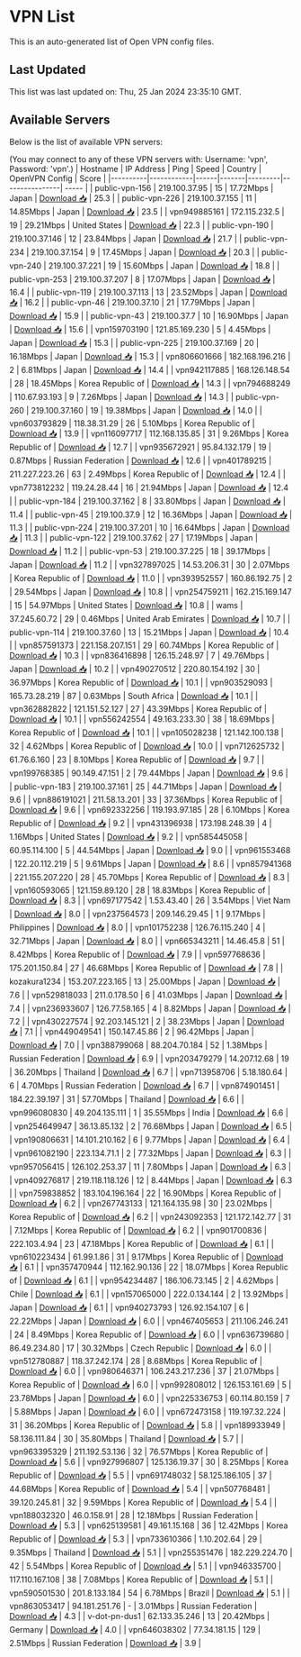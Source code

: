 # VPN List

This is an auto-generated list of Open VPN config files.

## Last Updated

This list was last updated on: Thu, 25 Jan 2024 23:35:10 GMT.

## Available Servers

Below is the list of available VPN servers:

(You may connect to any of these VPN servers with: Username: 'vpn', Password: 'vpn'.)
| Hostname | IP Address | Ping | Speed | Country | OpenVPN Config | Score |
|----------|------------|------|-------|---------|----------------| ----- |
| public-vpn-156 | 219.100.37.95 | 15 | 17.72Mbps | Japan | [Download 📥](./configs/server_0_JP.ovpn) | 25.3 |
| public-vpn-226 | 219.100.37.155 | 11 | 14.85Mbps | Japan | [Download 📥](./configs/server_1_JP.ovpn) | 23.5 |
| vpn949885161 | 172.115.232.5 | 19 | 29.21Mbps | United States | [Download 📥](./configs/server_2_US.ovpn) | 22.3 |
| public-vpn-190 | 219.100.37.146 | 12 | 23.84Mbps | Japan | [Download 📥](./configs/server_3_JP.ovpn) | 21.7 |
| public-vpn-234 | 219.100.37.154 | 9 | 17.45Mbps | Japan | [Download 📥](./configs/server_4_JP.ovpn) | 20.3 |
| public-vpn-240 | 219.100.37.221 | 19 | 15.60Mbps | Japan | [Download 📥](./configs/server_5_JP.ovpn) | 18.8 |
| public-vpn-253 | 219.100.37.207 | 8 | 17.07Mbps | Japan | [Download 📥](./configs/server_6_JP.ovpn) | 16.4 |
| public-vpn-119 | 219.100.37.113 | 13 | 23.52Mbps | Japan | [Download 📥](./configs/server_7_JP.ovpn) | 16.2 |
| public-vpn-46 | 219.100.37.10 | 21 | 17.79Mbps | Japan | [Download 📥](./configs/server_8_JP.ovpn) | 15.9 |
| public-vpn-43 | 219.100.37.7 | 10 | 16.90Mbps | Japan | [Download 📥](./configs/server_9_JP.ovpn) | 15.6 |
| vpn159703190 | 121.85.169.230 | 5 | 4.45Mbps | Japan | [Download 📥](./configs/server_10_JP.ovpn) | 15.3 |
| public-vpn-225 | 219.100.37.169 | 20 | 16.18Mbps | Japan | [Download 📥](./configs/server_11_JP.ovpn) | 15.3 |
| vpn806601666 | 182.168.196.216 | 2 | 6.81Mbps | Japan | [Download 📥](./configs/server_12_JP.ovpn) | 14.4 |
| vpn942117885 | 168.126.148.54 | 28 | 18.45Mbps | Korea Republic of | [Download 📥](./configs/server_13_KR.ovpn) | 14.3 |
| vpn794688249 | 110.67.93.193 | 9 | 7.26Mbps | Japan | [Download 📥](./configs/server_14_JP.ovpn) | 14.3 |
| public-vpn-260 | 219.100.37.160 | 19 | 19.38Mbps | Japan | [Download 📥](./configs/server_15_JP.ovpn) | 14.0 |
| vpn603793829 | 118.38.31.29 | 26 | 5.10Mbps | Korea Republic of | [Download 📥](./configs/server_16_KR.ovpn) | 13.9 |
| vpn116097717 | 112.168.135.85 | 31 | 9.26Mbps | Korea Republic of | [Download 📥](./configs/server_17_KR.ovpn) | 12.7 |
| vpn935672921 | 95.84.132.179 | 19 | 0.87Mbps | Russian Federation | [Download 📥](./configs/server_18_RU.ovpn) | 12.6 |
| vpn401789215 | 211.227.223.26 | 63 | 2.49Mbps | Korea Republic of | [Download 📥](./configs/server_19_KR.ovpn) | 12.4 |
| vpn773812232 | 119.24.28.44 | 16 | 21.94Mbps | Japan | [Download 📥](./configs/server_20_JP.ovpn) | 12.4 |
| public-vpn-184 | 219.100.37.162 | 8 | 33.80Mbps | Japan | [Download 📥](./configs/server_21_JP.ovpn) | 11.4 |
| public-vpn-45 | 219.100.37.9 | 12 | 16.36Mbps | Japan | [Download 📥](./configs/server_22_JP.ovpn) | 11.3 |
| public-vpn-224 | 219.100.37.201 | 10 | 16.64Mbps | Japan | [Download 📥](./configs/server_23_JP.ovpn) | 11.3 |
| public-vpn-122 | 219.100.37.62 | 27 | 17.19Mbps | Japan | [Download 📥](./configs/server_24_JP.ovpn) | 11.2 |
| public-vpn-53 | 219.100.37.225 | 18 | 39.17Mbps | Japan | [Download 📥](./configs/server_25_JP.ovpn) | 11.2 |
| vpn327897025 | 14.53.206.31 | 30 | 2.07Mbps | Korea Republic of | [Download 📥](./configs/server_26_KR.ovpn) | 11.0 |
| vpn393952557 | 160.86.192.75 | 2 | 29.54Mbps | Japan | [Download 📥](./configs/server_27_JP.ovpn) | 10.8 |
| vpn254759211 | 162.215.169.147 | 15 | 54.97Mbps | United States | [Download 📥](./configs/server_28_US.ovpn) | 10.8 |
| wams | 37.245.60.72 | 29 | 0.46Mbps | United Arab Emirates | [Download 📥](./configs/server_29_AE.ovpn) | 10.7 |
| public-vpn-114 | 219.100.37.60 | 13 | 15.21Mbps | Japan | [Download 📥](./configs/server_30_JP.ovpn) | 10.4 |
| vpn857591373 | 221.158.207.151 | 29 | 60.74Mbps | Korea Republic of | [Download 📥](./configs/server_31_KR.ovpn) | 10.3 |
| vpn836416898 | 126.15.248.97 | 7 | 49.76Mbps | Japan | [Download 📥](./configs/server_32_JP.ovpn) | 10.2 |
| vpn490270512 | 220.80.154.192 | 30 | 36.97Mbps | Korea Republic of | [Download 📥](./configs/server_33_KR.ovpn) | 10.1 |
| vpn903529093 | 165.73.28.219 | 87 | 0.63Mbps | South Africa | [Download 📥](./configs/server_34_ZA.ovpn) | 10.1 |
| vpn362882822 | 121.151.52.127 | 27 | 43.39Mbps | Korea Republic of | [Download 📥](./configs/server_35_KR.ovpn) | 10.1 |
| vpn556242554 | 49.163.233.30 | 38 | 18.69Mbps | Korea Republic of | [Download 📥](./configs/server_36_KR.ovpn) | 10.1 |
| vpn105028238 | 121.142.100.138 | 32 | 4.62Mbps | Korea Republic of | [Download 📥](./configs/server_37_KR.ovpn) | 10.0 |
| vpn712625732 | 61.76.6.160 | 23 | 8.10Mbps | Korea Republic of | [Download 📥](./configs/server_38_KR.ovpn) | 9.7 |
| vpn199768385 | 90.149.47.151 | 2 | 79.44Mbps | Japan | [Download 📥](./configs/server_39_JP.ovpn) | 9.6 |
| public-vpn-183 | 219.100.37.161 | 25 | 44.71Mbps | Japan | [Download 📥](./configs/server_40_JP.ovpn) | 9.6 |
| vpn886191021 | 211.58.13.201 | 33 | 37.36Mbps | Korea Republic of | [Download 📥](./configs/server_41_KR.ovpn) | 9.6 |
| vpn692332256 | 119.193.97.185 | 28 | 6.10Mbps | Korea Republic of | [Download 📥](./configs/server_42_KR.ovpn) | 9.2 |
| vpn431396938 | 173.198.248.39 | 4 | 1.16Mbps | United States | [Download 📥](./configs/server_43_US.ovpn) | 9.2 |
| vpn585445058 | 60.95.114.100 | 5 | 44.54Mbps | Japan | [Download 📥](./configs/server_44_JP.ovpn) | 9.0 |
| vpn961553468 | 122.20.112.219 | 5 | 9.61Mbps | Japan | [Download 📥](./configs/server_45_JP.ovpn) | 8.6 |
| vpn857941368 | 221.155.207.220 | 28 | 45.70Mbps | Korea Republic of | [Download 📥](./configs/server_46_KR.ovpn) | 8.3 |
| vpn160593065 | 121.159.89.120 | 28 | 18.83Mbps | Korea Republic of | [Download 📥](./configs/server_47_KR.ovpn) | 8.3 |
| vpn697177542 | 1.53.43.40 | 26 | 3.54Mbps | Viet Nam | [Download 📥](./configs/server_48_VN.ovpn) | 8.0 |
| vpn237564573 | 209.146.29.45 | 1 | 9.17Mbps | Philippines | [Download 📥](./configs/server_49_PH.ovpn) | 8.0 |
| vpn101752238 | 126.76.115.240 | 4 | 32.71Mbps | Japan | [Download 📥](./configs/server_50_JP.ovpn) | 8.0 |
| vpn665343211 | 14.46.45.8 | 51 | 8.42Mbps | Korea Republic of | [Download 📥](./configs/server_51_KR.ovpn) | 7.9 |
| vpn597768636 | 175.201.150.84 | 27 | 46.68Mbps | Korea Republic of | [Download 📥](./configs/server_52_KR.ovpn) | 7.8 |
| kozakura1234 | 153.207.223.165 | 13 | 25.00Mbps | Japan | [Download 📥](./configs/server_53_JP.ovpn) | 7.6 |
| vpn529818033 | 211.0.178.50 | 6 | 41.03Mbps | Japan | [Download 📥](./configs/server_54_JP.ovpn) | 7.4 |
| vpn236933607 | 126.77.58.165 | 4 | 8.82Mbps | Japan | [Download 📥](./configs/server_55_JP.ovpn) | 7.2 |
| vpn430227574 | 92.203.145.121 | 2 | 38.23Mbps | Japan | [Download 📥](./configs/server_56_JP.ovpn) | 7.1 |
| vpn449049541 | 150.147.45.86 | 2 | 96.42Mbps | Japan | [Download 📥](./configs/server_57_JP.ovpn) | 7.0 |
| vpn388799068 | 88.204.70.184 | 52 | 1.38Mbps | Russian Federation | [Download 📥](./configs/server_58_RU.ovpn) | 6.9 |
| vpn203479279 | 14.207.12.68 | 19 | 36.20Mbps | Thailand | [Download 📥](./configs/server_59_TH.ovpn) | 6.7 |
| vpn713958706 | 5.18.180.64 | 6 | 4.70Mbps | Russian Federation | [Download 📥](./configs/server_60_RU.ovpn) | 6.7 |
| vpn874901451 | 184.22.39.197 | 31 | 57.70Mbps | Thailand | [Download 📥](./configs/server_61_TH.ovpn) | 6.6 |
| vpn996080830 | 49.204.135.111 | 1 | 35.55Mbps | India | [Download 📥](./configs/server_62_IN.ovpn) | 6.6 |
| vpn254649947 | 36.13.85.132 | 2 | 76.68Mbps | Japan | [Download 📥](./configs/server_63_JP.ovpn) | 6.5 |
| vpn190806631 | 14.101.210.162 | 6 | 9.77Mbps | Japan | [Download 📥](./configs/server_64_JP.ovpn) | 6.4 |
| vpn961082190 | 223.134.71.1 | 2 | 77.32Mbps | Japan | [Download 📥](./configs/server_65_JP.ovpn) | 6.3 |
| vpn957056415 | 126.102.253.37 | 11 | 7.80Mbps | Japan | [Download 📥](./configs/server_66_JP.ovpn) | 6.3 |
| vpn409276817 | 219.118.118.126 | 12 | 8.44Mbps | Japan | [Download 📥](./configs/server_67_JP.ovpn) | 6.3 |
| vpn759838852 | 183.104.196.164 | 22 | 16.90Mbps | Korea Republic of | [Download 📥](./configs/server_68_KR.ovpn) | 6.2 |
| vpn267743133 | 121.164.135.98 | 30 | 23.02Mbps | Korea Republic of | [Download 📥](./configs/server_69_KR.ovpn) | 6.2 |
| vpn243092353 | 121.172.142.77 | 31 | 7.12Mbps | Korea Republic of | [Download 📥](./configs/server_70_KR.ovpn) | 6.2 |
| vpn901700836 | 222.103.4.94 | 23 | 47.18Mbps | Korea Republic of | [Download 📥](./configs/server_71_KR.ovpn) | 6.1 |
| vpn610223434 | 61.99.1.86 | 31 | 9.17Mbps | Korea Republic of | [Download 📥](./configs/server_72_KR.ovpn) | 6.1 |
| vpn357470944 | 112.162.90.136 | 22 | 18.07Mbps | Korea Republic of | [Download 📥](./configs/server_73_KR.ovpn) | 6.1 |
| vpn954234487 | 186.106.73.145 | 2 | 4.62Mbps | Chile | [Download 📥](./configs/server_74_CL.ovpn) | 6.1 |
| vpn157065000 | 222.0.134.144 | 2 | 13.92Mbps | Japan | [Download 📥](./configs/server_75_JP.ovpn) | 6.1 |
| vpn940273793 | 126.92.154.107 | 6 | 22.22Mbps | Japan | [Download 📥](./configs/server_76_JP.ovpn) | 6.0 |
| vpn467405653 | 211.106.246.241 | 24 | 8.49Mbps | Korea Republic of | [Download 📥](./configs/server_77_KR.ovpn) | 6.0 |
| vpn636739680 | 86.49.234.80 | 17 | 30.32Mbps | Czech Republic | [Download 📥](./configs/server_78_CZ.ovpn) | 6.0 |
| vpn512780887 | 118.37.242.174 | 28 | 8.68Mbps | Korea Republic of | [Download 📥](./configs/server_79_KR.ovpn) | 6.0 |
| vpn980646371 | 106.243.217.236 | 37 | 21.07Mbps | Korea Republic of | [Download 📥](./configs/server_80_KR.ovpn) | 6.0 |
| vpn992808012 | 126.153.161.69 | 5 | 23.78Mbps | Japan | [Download 📥](./configs/server_81_JP.ovpn) | 6.0 |
| vpn225336753 | 60.114.80.159 | 7 | 5.88Mbps | Japan | [Download 📥](./configs/server_82_JP.ovpn) | 6.0 |
| vpn672473158 | 119.197.32.224 | 31 | 36.20Mbps | Korea Republic of | [Download 📥](./configs/server_83_KR.ovpn) | 5.8 |
| vpn189933949 | 58.136.111.84 | 30 | 35.80Mbps | Thailand | [Download 📥](./configs/server_84_TH.ovpn) | 5.7 |
| vpn963395329 | 211.192.53.136 | 32 | 76.57Mbps | Korea Republic of | [Download 📥](./configs/server_85_KR.ovpn) | 5.6 |
| vpn927996807 | 125.136.19.37 | 30 | 8.25Mbps | Korea Republic of | [Download 📥](./configs/server_86_KR.ovpn) | 5.5 |
| vpn691748032 | 58.125.186.105 | 37 | 44.68Mbps | Korea Republic of | [Download 📥](./configs/server_87_KR.ovpn) | 5.4 |
| vpn507768481 | 39.120.245.81 | 32 | 9.59Mbps | Korea Republic of | [Download 📥](./configs/server_88_KR.ovpn) | 5.4 |
| vpn188032320 | 46.0.158.91 | 28 | 12.18Mbps | Russian Federation | [Download 📥](./configs/server_89_RU.ovpn) | 5.3 |
| vpn625139581 | 49.161.15.168 | 36 | 12.42Mbps | Korea Republic of | [Download 📥](./configs/server_90_KR.ovpn) | 5.3 |
| vpn733610366 | 1.10.202.64 | 29 | 9.35Mbps | Thailand | [Download 📥](./configs/server_91_TH.ovpn) | 5.1 |
| vpn255351476 | 182.229.224.70 | 42 | 5.54Mbps | Korea Republic of | [Download 📥](./configs/server_92_KR.ovpn) | 5.1 |
| vpn946335700 | 117.110.167.108 | 38 | 7.08Mbps | Korea Republic of | [Download 📥](./configs/server_93_KR.ovpn) | 5.1 |
| vpn590501530 | 201.8.133.184 | 54 | 6.78Mbps | Brazil | [Download 📥](./configs/server_94_BR.ovpn) | 5.1 |
| vpn863053417 | 94.181.251.76 | - | 3.01Mbps | Russian Federation | [Download 📥](./configs/server_95_RU.ovpn) | 4.3 |
| v-dot-pn-dus1 | 62.133.35.246 | 13 | 20.42Mbps | Germany | [Download 📥](./configs/server_96_DE.ovpn) | 4.0 |
| vpn646038302 | 77.34.181.15 | 129 | 2.51Mbps | Russian Federation | [Download 📥](./configs/server_97_RU.ovpn) | 3.9 |
